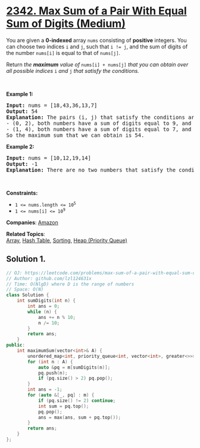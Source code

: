 # [2342. Max Sum of a Pair With Equal Sum of Digits (Medium)](https://leetcode.com/problems/max-sum-of-a-pair-with-equal-sum-of-digits)

<p>You are given a <strong>0-indexed</strong> array <code>nums</code> consisting of <strong>positive</strong> integers. You can choose two indices <code>i</code> and <code>j</code>, such that <code>i != j</code>, and the sum of digits of the number <code>nums[i]</code> is equal to that of <code>nums[j]</code>.</p>
<p>Return <em>the <strong>maximum</strong> value of </em><code>nums[i] + nums[j]</code><em> that you can obtain over all possible indices </em><code>i</code><em> and </em><code>j</code><em> that satisfy the conditions.</em></p>
<p>&nbsp;</p>
<p><strong class="example">Example 1:</strong></p>
<pre><strong>Input:</strong> nums = [18,43,36,13,7]
<strong>Output:</strong> 54
<strong>Explanation:</strong> The pairs (i, j) that satisfy the conditions are:
- (0, 2), both numbers have a sum of digits equal to 9, and their sum is 18 + 36 = 54.
- (1, 4), both numbers have a sum of digits equal to 7, and their sum is 43 + 7 = 50.
So the maximum sum that we can obtain is 54.
</pre>
<p><strong class="example">Example 2:</strong></p>
<pre><strong>Input:</strong> nums = [10,12,19,14]
<strong>Output:</strong> -1
<strong>Explanation:</strong> There are no two numbers that satisfy the conditions, so we return -1.
</pre>
<p>&nbsp;</p>
<p><strong>Constraints:</strong></p>
<ul>
	<li><code>1 &lt;= nums.length &lt;= 10<sup>5</sup></code></li>
	<li><code>1 &lt;= nums[i] &lt;= 10<sup>9</sup></code></li>
</ul>

**Companies**:
[Amazon](https://leetcode.com/company/amazon)

**Related Topics**:  
[Array](https://leetcode.com/tag/array/), [Hash Table](https://leetcode.com/tag/hash-table/), [Sorting](https://leetcode.com/tag/sorting/), [Heap (Priority Queue)](https://leetcode.com/tag/heap-priority-queue/)

## Solution 1.

```cpp
// OJ: https://leetcode.com/problems/max-sum-of-a-pair-with-equal-sum-of-digits
// Author: github.com/lzl124631x
// Time: O(NlgD) where D is the range of numbers
// Space: O(N)
class Solution {
    int sumDigits(int n) {
        int ans = 0;
        while (n) {
            ans += n % 10;
            n /= 10;
        }
        return ans;
    }
public:
    int maximumSum(vector<int>& A) {
        unordered_map<int, priority_queue<int, vector<int>, greater<>>> m;
        for (int n : A) {
            auto &pq = m[sumDigits(n)];
            pq.push(n);
            if (pq.size() > 2) pq.pop();
        }
        int ans = -1;
        for (auto &[_, pq] : m) {
            if (pq.size() != 2) continue;
            int sum = pq.top();
            pq.pop();
            ans = max(ans, sum + pq.top());
        }
        return ans;
    }
};
```